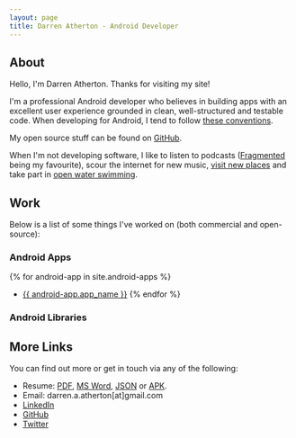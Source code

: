 ```yaml
---
layout: page
title: Darren Atherton - Android Developer
---
```


## About

Hello, I'm Darren Atherton. Thanks for visiting my site!

I'm a professional Android developer who believes in building apps with an excellent user experience grounded in clean, well-structured and testable code. When developing for Android, I tend to follow [these conventions][android-conventions-link].

My open source stuff can be found on [GitHub][github-link].

When I'm not developing software, I like to listen to podcasts ([Fragmented][fragmented-link] being my favourite), scour the internet for new music, [visit new places][visit-places-link] and take part in [open water swimming][open-water-swimming-link].

## Work

Below is a list of some things I've worked on (both commercial and open-source):

### Android Apps

{% for android-app in site.android-apps %}
- <a href="{{ android-app.url}}">{{ android-app.app_name }}</a>
{% endfor %}

### Android Libraries

## More Links

You can find out more or get in touch via any of the following:

- Resume: [PDF][resume-pdf-link], [MS Word][resume-msword-link], [JSON][resume-json-link] or [APK][resume-apk-link].
- Email: darren.a.atherton[at]gmail.com
- [LinkedIn][linkedin-link]
- [GitHub][github-link]
- [Twitter][twitter-link]


[android-conventions-link]: https://github.com/DarrenAtherton49/AndroidProjectConventions
[github-link]: https://github.com/DarrenAtherton49
[resume-pdf-link]: https://github.com/DarrenAtherton49/resume/blob/master/resume.pdf
[resume-msword-link]: https://github.com/DarrenAtherton49/resume/blob/master/resume.docx?raw=true
[resume-json-link]: https://github.com/DarrenAtherton49/resume/blob/master/resume.json
[resume-apk-link]: https://github.com/DarrenAtherton49/MaterialCV
[resume-code-link]: https://github.com/DarrenAtherton49/MaterialCV
[linkedin-link]: https://linkedin.com/in/darrenatherton
[twitter-link]: https://twitter.com/darrenatherton
[fragmented-link]: http://fragmentedpodcast.com
[visit-places-link]: /assets/photos/willis_tower.jpg
[open-water-swimming-link]: /assets/photos/open_water_swimming.jpg

